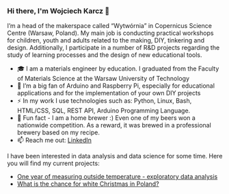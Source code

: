 ### Hi there, I'm Wojciech Karcz 👋

I’m a head of the makerspace called “Wytwórnia” in Copernicus Science Centre (Warsaw, Poland). My main job is conducting practical workshops for children, youth and adults related to the making, DIY, tinkering and design. Additionally, I participate in a number of R&D projects regarding the study of learning processes and the design of new educational tools.  
- 🎓 I am a materials engineer by education. I graduated from the Faculty of Materials Science at the Warsaw University of Technology  
- 🤖 I’m a big fan of Arduino and Raspberry Pi, especially for educational applications and for the implementation of your own DIY projects  
- ⚡️ In my work I use technologies such as: Python, Linux, Bash, HTML/CSS, SQL, REST API, Arduino Programming Language.  
- 🍺 Fun fact - I am a home brewer :) Even one of my beers won a nationwide competition. As a reward, it was brewed in a professional brewery based on my recipe.  
- 📫 Reach me out: [LinkedIn](https://www.linkedin.com/in/wojciechkarcz/)  

I have been interested in data analysis and data science for some time. Here you will find my current projects:
- [One year of measuring outside temperature - exploratory data analysis](https://github.com/wojciechkarcz/One-year-of-measuring-outside-temperature-data-analysis)
- [What is the chance for white Christmas in Poland?](https://github.com/wojciechkarcz/White-Christmas-project)






<!--
**wojciechkarcz/wojciechkarcz** is a ✨ _special_ ✨ repository because its `README.md` (this file) appears on your GitHub profile.

Here are some ideas to get you started:

- 🔭 I’m currently working on ...
- 🌱 I’m currently learning ...
- 👯 I’m looking to collaborate on ...
- 🤔 I’m looking for help with ...
- 💬 Ask me about ...
- 📫 How to reach me: ...
- 😄 Pronouns: ...
- ⚡ Fun fact: ...
-->
